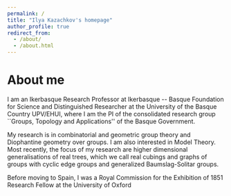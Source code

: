 ```yaml
---
permalink: /
title: "Ilya Kazachkov's homepage"
author_profile: true
redirect_from: 
  - /about/
  - /about.html
---
```


About me
======
I am an Ikerbasque Research Professor at Ikerbasque -- Basque Foundation for Science and Distinguished Researcher at the University of the Basque Country UPV/EHUI, where I am the PI of the consolidated research group ``Groups, Topology and Applications'' of the Basque Government.
						
My research is in combinatorial and geometric group theory and Diophantine geometry over groups. I am also interested in Model Theory. Most recently, the focus of my research are higher dimensional generalisations of real trees, which we call real cubings and graphs of groups with cyclic edge groups and generalized Baumslag-Solitar groups.
						
Before moving to Spain, I was a Royal Commission for the Exhibition of 1851 Research Fellow at the University of Oxford
					

